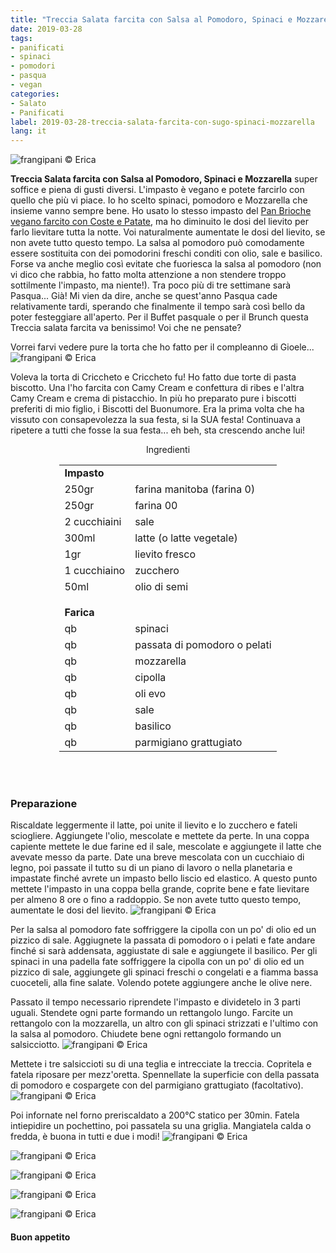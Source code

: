 ```yaml
---
title: "Treccia Salata farcita con Salsa al Pomodoro, Spinaci e Mozzarella"
date: 2019-03-28
tags:
- panificati
- spinaci
- pomodori
- pasqua
- vegan
categories:
- Salato
- Panificati
label: 2019-03-28-treccia-salata-farcita-con-sugo-spinaci-mozzarella
lang: it
---
```

![](header.jpeg "frangipani © Erica")

**Treccia Salata farcita con Salsa al Pomodoro, Spinaci e Mozzarella** super soffice e piena di gusti diversi. L'impasto è vegano e potete farcirlo con quello che più vi piace. Io ho scelto spinaci, pomodoro e Mozzarella che insieme vanno sempre bene. Ho usato lo stesso impasto del <a href="https://frangipani.raiano.ch/2016-09-26-pan-brioche-farcito/" target="_blank">Pan Brioche vegano farcito con Coste e Patate</a>, ma ho diminuito le dosi del lievito per farlo lievitare tutta la notte. Voi naturalmente aumentate le dosi del lievito, se non avete tutto questo tempo. La salsa al pomodoro può comodamente essere sostituita con dei pomodorini freschi conditi con olio, sale e basilico. Forse va anche meglio così evitate che fuoriesca la salsa al pomodoro (non vi dico che rabbia, ho fatto molta attenzione a non stendere troppo sottilmente l'impasto, ma niente!). Tra poco più di tre settimane sarà Pasqua... Già! Mi vien da dire, anche se quest'anno Pasqua cade relativamente tardi, sperando che finalmente il tempo sarà così bello da poter festeggiare all'aperto. Per il Buffet pasquale o per il Brunch questa Treccia salata farcita va benissimo! Voi che ne pensate?

Vorrei farvi vedere pure la torta che ho fatto per il compleanno di Gioele...
![](tortagioele.jpeg "frangipani © Erica")

Voleva la torta di Criccheto e Criccheto fu! Ho fatto due torte di pasta biscotto. Una l'ho farcita con Camy Cream e confettura di ribes e l'altra Camy Cream e crema di pistacchio. In più ho preparato pure i biscotti preferiti di mio figlio, i Biscotti del Buonumore. Era la prima volta che ha vissuto con consapevolezza la sua festa, si la SUA festa! Continuava a ripetere a tutti che fosse la sua festa... eh beh, sta crescendo anche lui!

<div id="wrapper" style="text-align: center">
  <div id="yourdiv" style="display: inline-block;">
    <div class="ingredients" itemscope itemtype="http://schema.org/Recipe">
      <span itemprop="name" style="display:none;">Treccia Salata farcita con Salsa al Pomodoro, Spinaci e Mozzarella</span>
      <span itemprop="recipeCategory" style="display:none;">Salato</span>
      <img itemprop="image" style="display:none;" class="ignore-gallery-item" src="header.jpeg"/>
      <span itemprop="author" style="display:none;">Erica Raiano</span>
      <span itemprop="description" style="display:none;">Treccia Salata farcita con Salsa al Pomodoro, Spinaci e Mozzarella super soffice e piena di gusti diversi. L'impasto è vegano e potete farcirlo con quello che più vi piace.</span>
      <div class="ingredients-title">Ingredienti</div>
      <table>
        <tbody>
          <tr>
            <td colspan="2"><b>Impasto</b></td>
          </tr>
          <tr itemprop="recipeIngredient">
            <td>250gr</td>
            <td>farina manitoba (farina 0)</td>
          </tr>
          <tr itemprop="recipeIngredient">
            <td>250gr</td>
            <td>farina 00</td>
          </tr>
          <tr itemprop="recipeIngredient">
            <td>2 cucchiaini</td>
            <td>sale</td>
          </tr>
          <tr itemprop="recipeIngredient">
            <td>300ml</td>
            <td>latte (o latte vegetale)</td>
          </tr>
          <tr itemprop="recipeIngredient">
            <td>1gr</td>
            <td>lievito fresco</td>
          </tr>
          <tr itemprop="recipeIngredient">
            <td>1 cucchiaino</td>
            <td>zucchero</td>
          </tr>
          <tr itemprop="recipeIngredient">
            <td>50ml</td>
            <td>olio di semi</td>
          </tr>
          <tr style="height: 15px;"></tr>
          <tr>          
            <td colspan="2"><b>Farica</b></td>
          </tr>
          <tr itemprop="recipeIngredient">
            <td>qb</td>
            <td>spinaci</td>
          </tr>
          <tr itemprop="recipeIngredient">
            <td>qb</td>
            <td>passata di pomodoro o pelati</td>
          </tr>
          <tr itemprop="recipeIngredient">
            <td>qb</td>
            <td>mozzarella</td>
          </tr>
          <tr itemprop="recipeIngredient">
            <td>qb</td>
            <td>cipolla</td>
          </tr>
          <tr itemprop="recipeIngredient">
            <td>qb</td>
            <td>oli evo</td>
          </tr>
          <tr itemprop="recipeIngredient">
            <td>qb</td>
            <td>sale</td>
          </tr>
          <tr itemprop="recipeIngredient">
            <td>qb</td>
            <td>basilico</td>
          </tr>
          <tr itemprop="recipeIngredient">
            <td>qb</td>
            <td>parmigiano grattugiato</td>  
          </tr>
        </tbody>
      </table>
      <br></br>
    </div>
  </div>
</div>


<h3>
  <font color="grey">
    <i class="fa fa-cogs"></i>
  </font> Preparazione
</h3>

Riscaldate leggermente il latte, poi unite il lievito e lo zucchero e fateli sciogliere. Aggiungete l'olio, mescolate e mettete da perte. In una coppa capiente mettete le due farine ed il sale, mescolate e aggiungete il latte che avevate messo da parte. Date una breve mescolata con un cucchiaio di legno, poi passate il tutto su di un piano di lavoro o nella planetaria e impastate finché avrete un impasto bello liscio ed elastico. A questo punto mettete l'impasto in una coppa bella grande, coprite bene e fate lievitare per almeno 8 ore o fino a raddoppio. Se non avete tutto questo tempo, aumentate le dosi del lievito.
![](impasto.jpeg "frangipani © Erica")

Per la salsa al pomodoro fate soffriggere la cipolla con un po' di olio ed un pizzico di sale. Aggiugnete la passata di pomodoro o i pelati e fate andare finché si sarà addensata, aggiustate di sale e aggiungete il basilico. Per gli spinaci in una padella fate soffriggere la cipolla con un po' di olio ed un pizzico di sale, aggiungete gli spinaci freschi o congelati e a fiamma bassa cuoceteli, alla fine salate. Volendo potete aggiungere anche le olive nere.

Passato il tempo necessario riprendete l'impasto e dividetelo in 3 parti uguali. Stendete ogni parte formando un rettangolo lungo. Farcite un rettangolo con la mozzarella, un altro con gli spinaci strizzati e l'ultimo con la salsa al pomodoro. Chiudete bene ogni rettangolo formando un salsicciotto.
![](treccia.jpeg "frangipani © Erica")

Mettete i tre salsiccioti su di una teglia e intrecciate la treccia. Copritela e fatela riposare per mezz'oretta. Spennellate la superficie con della passata di pomodoro e cospargete con del parmigiano grattugiato (facoltativo). 
![](teglia.jpeg "frangipani © Erica")

Poi infornate nel forno preriscaldato a 200°C statico per 30min. Fatela intiepidire un pochettino, poi passatela su una griglia. Mangiatela calda o fredda, è buona in tutti e due i modi!
![](risultato1.jpeg "frangipani © Erica")

![](risultato2.jpeg "frangipani © Erica")

![](risultato3.jpeg "frangipani © Erica")

![](risultato4.jpeg "frangipani © Erica")

![](risultato5.jpeg "frangipani © Erica")

<h4>Buon appetito
  <font color="red">
    <i class="fa fa-smile-o"></i>
  </font>
</h4>
